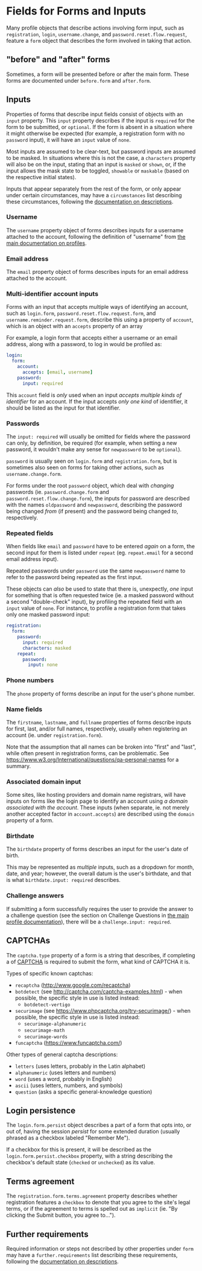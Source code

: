 # Fields for Forms and Inputs

Many profile objects that describe actions involving form input, such as `registration`, `login`, `username.change`, and `password.reset.flow.request`, feature a `form` object that describes the form involved in taking that action.

## "before" and "after" forms

Sometimes, a form will be presented before or after the main form. These forms are documented under `before.form` and `after.form`.

## Inputs

Properties of forms that describe input fields consist of objects with an `input` property. This `input` property describes if the input is `required` for the form to be submitted, or `optional`. If the form is absent in a situation where it might otherwise be expected (for example, a registration form with no `password` input), it will have an `input` value of `none`.

Most inputs are assumed to be clear-text, but password inputs are assumed to be masked. In situations where this is not the case, a `characters` property will also be on the input, stating that an input is `masked` or `shown`, or, if the input allows the mask state to be toggled, `showable` or `maskable` (based on the respective initial states).

Inputs that appear separately from the rest of the form, or only appear under certain circumstances, may have a `circumstances` list describing these circumstances, following the [documentation on descriptions](descriptions.md).

### Username

The `username` property object of forms describes inputs for a username attached to the account, following the definition of "username" from [the main documentation on profiles](profiles.md).

### Email address

The `email` property object of forms describes inputs for an email address attached to the account.

### Multi-identifier account inputs

Forms with an input that accepts multiple ways of identifying an account, such as `login.form`, `password.reset.flow.request.form`, and `username.reminder.request.form`, describe this using a property of `account`, which is an object with an `accepts` property of an array

For example, a login form that accepts either a username or an email address, along with a password, to log in would be profiled as:

```yaml
login:
  form:
    account:
      accepts: [email, username]
    password:
      input: required
```

This `account` field is *only* used when an input *accepts multiple kinds of identifier* for an account. If the input accepts *only one kind* of identifier, it should be listed as the input for that identifier.

### Passwords

The `input: required` will usually be omitted for fields where the password can only, by definition, be required (for example, when setting a new password, it wouldn't make any sense for `newpassword` to be `optional`).

`password` is usually seen on `login.form` and `registration.form`, but is sometimes also seen on forms for taking other actions, such as `username.change.form`.

For forms under the root `password` object, which deal with *changing* passwords (ie. `password.change.form` and `password.reset.flow.change.form`), the inputs for password are described with the names `oldpassword` and `newpassword`, describing the password being changed *from* (if present) and the password being changed *to*, respectively.

### Repeated fields

When fields like `email` and `password` have to be entered *again* on a form, the second input for them is listed under `repeat` (eg. `repeat.email` for a second email address input).

Repeated passwords under `password` use the same `newpassword` name to refer to the password being repeated as the first input.

These objects can *also* be used to state that there is, unexpectly, *one* input for something that is often requested twice (ie. a masked password without a second "double-check" input), by profiling the repeated field with an `input` value of `none`. For instance, to profile a registration form that takes only one masked password input:

```yaml
registration:
  form:
    password:
      input: required
      characters: masked
    repeat:
      password:
        input: none
```

### Phone numbers

The `phone` property of forms describe an input for the user's phone number.

### Name fields

The `firstname`, `lastname`, and `fullname` properties of forms describe inputs for first, last, and/or full names, respectively, usually when registering an account (ie. under `registration.form`).

Note that the assumption that all names can be broken into "first" and "last", while often present in registration forms, can be problematic. See https://www.w3.org/International/questions/qa-personal-names for a summary.

### Associated domain input

Some sites, like hosting providers and domain name registrars, will have inputs on forms like the login page to identify an account using *a domain associated with the account*. These inputs (when separate, ie. not merely another accepted factor in `account.accepts`) are described using the `domain` property of a form.

### Birthdate

The `birthdate` property of forms describes an input for the user's date of birth.

This may be represented as *multiple* inputs, such as a dropdown for month, date, and year; however, the overall datum is the user's birthdate, and that is what `birthdate.input: required` describes.

### Challenge answers

If submitting a form successfully requires the user to provide the answer to a challenge question (see the section on Challenge Questions in [the main profile documentation](sessions.md)), there will be a `challenge.input: required`.

## CAPTCHAs

The `captcha.type` property of a form is a string that describes, if completing a of [CAPTCHA](https://en.wikipedia.org/wiki/CAPTCHA) is required to submit the form, what kind of CAPTCHA it is.

Types of specific known captchas:

- `recaptcha` (http://www.google.com/recaptcha)
- `botdetect` (see http://captcha.com/captcha-examples.html) - when possible, the specific style in use is listed instead:
  - `botdetect-vertigo`
- `securimage` (see https://www.phpcaptcha.org/try-securimage/) - when possible, the specific style in use is listed instead:
  - `securimage-alphanumeric`
  - `securimage-math`
  - `securimage-words`
- `funcaptcha` (https://www.funcaptcha.com/)

Other types of general captcha descriptions:

- `letters` (uses letters, probably in the Latin alphabet)
- `alphanumeric` (uses letters and numbers)
- `word` (uses a word, probably in English)
- `ascii` (uses letters, numbers, and symbols)
- `question` (asks a specific general-knowledge question)

## Login persistence

The `login.form.persist` object describes a part of a form that opts into, or out of, having the session *persist* for some extended duration (usually phrased as a checkbox labeled "Remember Me").

If a checkbox for this is present, it will be described as the `login.form.persist.checkbox` property, with a string describing the checkbox's default state (`checked` or `unchecked`) as its value.

## Terms agreement

The `registration.form.terms.agreement` property describes whether registration features a `checkbox` to denote that you agree to the site's legal terms, or if the agreement to terms is spelled out as `implicit` (ie. "By clicking the Submit button, you agree to...").

## Further requirements

Required information or steps not described by other properties under `form` may have a `further.requirements` list describing these requirements, following the [documentation on descriptions](descriptions.md).
